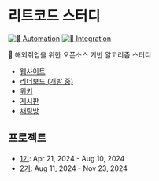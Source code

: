 # 리트코드 스터디

[![🤖 Automation](https://github.com/DaleStudy/leetcode-study/actions/workflows/automation.yaml/badge.svg)](https://github.com/DaleStudy/leetcode-study/actions/workflows/automation.yaml)
[![🔄 Integration](https://github.com/DaleStudy/leetcode-study/actions/workflows/integration.yaml/badge.svg)](https://github.com/DaleStudy/leetcode-study/actions/workflows/integration.yaml)



🛫 해외취업을 위한 오픈소스 기반 알고리즘 스터디

- [웹사이트](https://www.dalestudy.com/)
- [리더보드 (개발 중)](https://leaderboard.dalestudy.com/)
- [위키](https://github.com/DaleStudy/leetcode-study/wiki)
- [게시판](https://github.com/DaleStudy/leetcode-study/discussions)
- [채팅방](https://discord.com/channels/775115965964222492/1229860988170403901)

## 프로젝트
- [1기](https://github.com/orgs/DaleStudy/projects/1/views/1): Apr 21, 2024 - Aug 10, 2024
- [2기](https://github.com/orgs/DaleStudy/projects/3/views/3): Aug 11, 2024 - Nov 23, 2024
